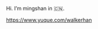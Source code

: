 <!--![image](https://github.com/mstao/mstao/blob/main/i.jpg?raw=true)

Hi. I’m mingshan in 🇨🇳. 

<!--
**mstao/mstao** is a ✨ _special_ ✨ repository because its `README.md` (this file) appears on your GitHub profile.

Here are some ideas to get you started:

- 🔭 I’m currently working on ...
- 🌱 I’m currently learning ...
- 👯 I’m looking to collaborate on ...
- 🤔 I’m looking for help with ...
- 💬 Ask me about ...
- 📫 How to reach me: ...
- 😄 Pronouns: ...
- ⚡ Fun fact: ...
-->

Hi. I’m mingshan in 🇨🇳. 

https://www.yuque.com/walkerhan
